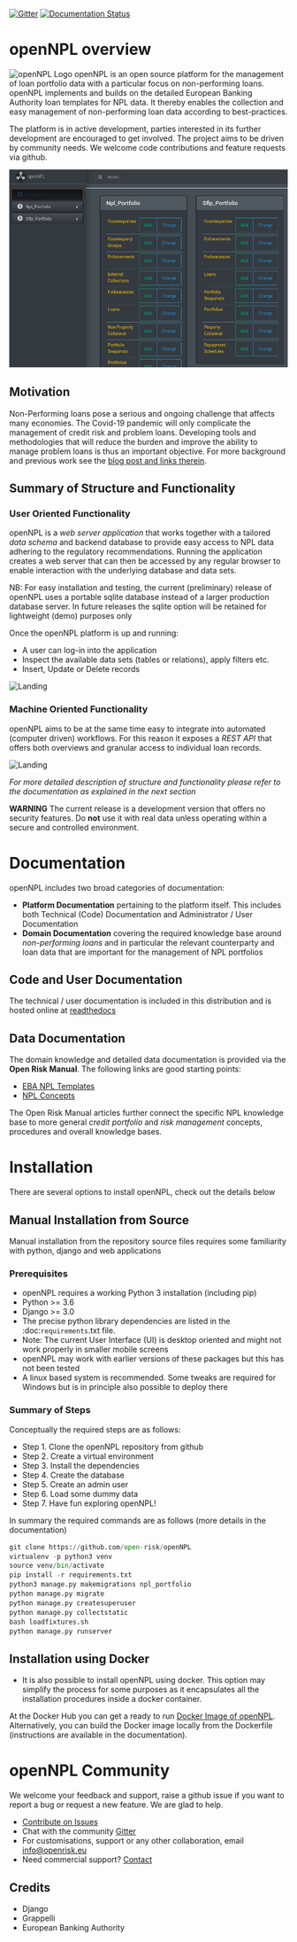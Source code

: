[![Gitter](https://badges.gitter.im/open-risk/openNPL.svg)](https://gitter.im/open-risk/openNPL?utm_source=badge&utm_medium=badge&utm_campaign=pr-badge)
[![Documentation Status](https://readthedocs.org/projects/opennpl/badge/?version=latest)](https://opennpl.readthedocs.io/en/latest/?badge=latest)

# openNPL overview
![openNPL Logo](/docs/source/opennpl-logo.png) openNPL is an open source platform for the management of loan portfolio data with a particular focus on non-performing loans. openNPL implements and builds on the detailed European Banking Authority loan templates for NPL data. It thereby enables the collection and easy management of non-performing loan data according to best-practices. 

The platform is in active development, parties interested in its further development are encouraged to get involved. The project aims to be driven by community needs. We welcome code contributions and feature requests via github.

![Landing](/docs/source/screenshots/landing.png)


## Motivation
Non-Performing loans pose a serious and ongoing challenge that affects many economies. The Covid-19 pandemic will only complicate the management of credit risk and problem loans. Developing tools and methodologies that will reduce the burden and improve the ability to manage problem loans is thus an important objective. For more background and previous work see the [blog post and links therein](https://www.openriskmanagement.com/opennpl-open-source-npl-platform-first-release/).

## Summary of Structure and Functionality

### User Oriented Functionality
openNPL is a *web server application* that works together with a tailored *data schema* and backend database to provide easy access to NPL data adhering to the regulatory recommendations. Running the application creates a web server that can then be accessed by any regular browser to enable interaction with the underlying database and data sets. 

NB: For easy installation and testing, the current (preliminary) release of openNPL uses a portable sqlite database instead of a larger production database server. In future releases the sqlite option will be retained for lightweight (demo) purposes only  

Once the openNPL platform is up and running:

* A user can log-in into the application
* Inspect the available data sets (tables or relations), apply filters etc.
* Insert, Update or Delete records

![Landing](/docs/source/screenshots/filter.png)

### Machine Oriented Functionality
openNPL aims to be at the same time easy to integrate into automated (computer driven) workflows. For this reason it exposes a *REST API* that offers both overviews and granular access to individual loan records.

![Landing](/docs/source/API.png)

*For more detailed description of structure and functionality please refer to the documentation as explained in the next section* 

**WARNING**
The current release is a development version that offers no security features. Do **not** use it with real data unless operating within a secure and controlled environment.

# Documentation
openNPL includes two broad categories of documentation:
* **Platform Documentation** pertaining to the platform itself. This includes both Technical (Code) Documentation
 and Administrator / User Documentation
* **Domain Documentation** covering the required knowledge base around *non-performing loans* and in 
particular the relevant counterparty and loan data that are important for the management of NPL portfolios

## Code and User Documentation
The technical / user documentation is included in this distribution and is hosted online at [readthedocs](http://opennpl.readthedocs.io) 

## Data Documentation
The domain knowledge and detailed data documentation is provided via the **Open Risk Manual**. The following links are good starting points:

* [EBA NPL Templates](https://www.openriskmanual.org/wiki/EBA_NPL_Template)
* [NPL Concepts](https://www.openriskmanual.org/wiki/Category:NPL)

The Open Risk Manual articles further connect the specific NPL knowledge base to more general *credit portfolio* and *risk management* concepts, procedures and overall knowledge bases.

# Installation 
There are several options to install openNPL, check out the details below

## Manual Installation from Source 
Manual installation from the repository source files requires some familiarity with python, django and web applications

### Prerequisites
- openNPL requires a working Python 3 installation (including pip)
- Python >= 3.6
- Django >= 3.0
- The precise python library dependencies are listed in the :doc:`requirements`.txt file.
- Note: The current User Interface (UI) is desktop oriented and might not work properly in smaller mobile screens
- openNPL may work with earlier versions of these packages but this has not been tested
- A linux based system is recommended. Some tweaks are required for Windows but is in principle also possible to deploy there

### Summary of Steps
Conceptually the required steps are as follows:
* Step 1. Clone the openNPL repository from github
* Step 2. Create a virtual environment
* Step 3. Install the dependencies
* Step 4. Create the database
* Step 5. Create an admin user
* Step 6. Load some dummy data
* Step 7. Have fun exploring openNPL!

In summary the required commands are as follows (more details in the documentation)
``` python
git clone https://github.com/open-risk/openNPL
virtualenv -p python3 venv
source venv/bin/activate
pip install -r requirements.txt
python3 manage.py makemigrations npl_portfolio
python manage.py migrate
python manage.py createsuperuser
python manage.py collectstatic
bash loadfixtures.sh
python manage.py runserver
```

## Installation using Docker

* It is also possible to install openNPL using docker. This option may simplify the process for some purposes as it encapsulates all the installation procedures inside a docker container. 
  
At the Docker Hub you can get a ready to run [Docker Image of openNPL](https://hub.docker.com/repository/docker/openrisk/opennpl_web). Alternatively, you can build the Docker image locally from the Dockerfile (instructions are available in the documentation).

# openNPL Community
We welcome your feedback and support, raise a github issue if you want to report a bug or request a new feature. We are glad to help.

- [Contribute on Issues](<https://github.com/open-risk/openNPL/issues>)
- Chat with the community [Gitter](<https://gitter.im/open-risk/Lobby>)
- For customisations, support or any other collaboration, email <info@openrisk.eu>
- Need commercial support? [Contact](https://www.openriskmanagement.com/contact/)

## Credits
* Django
* Grappelli
* European Banking Authority
